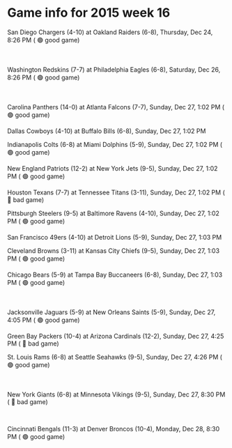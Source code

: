 # Game info for 2015 week 16

San Diego Chargers (4-10) at Oakland Raiders (6-8), Thursday, Dec 24, 8:26 PM (	:green_circle: good game)


<br/>

Washington Redskins (7-7) at Philadelphia Eagles (6-8), Saturday, Dec 26, 8:26 PM (	:green_circle: good game)


<br/>

Carolina Panthers (14-0) at Atlanta Falcons (7-7), Sunday, Dec 27, 1:02 PM (	:green_circle: good game)

Dallas Cowboys (4-10) at Buffalo Bills (6-8), Sunday, Dec 27, 1:02 PM

Indianapolis Colts (6-8) at Miami Dolphins (5-9), Sunday, Dec 27, 1:02 PM (	:green_circle: good game)

New England Patriots (12-2) at New York Jets (9-5), Sunday, Dec 27, 1:02 PM (	:green_circle: good game)

Houston Texans (7-7) at Tennessee Titans (3-11), Sunday, Dec 27, 1:02 PM (	:red_circle: bad game)

Pittsburgh Steelers (9-5) at Baltimore Ravens (4-10), Sunday, Dec 27, 1:02 PM (	:green_circle: good game)

San Francisco 49ers (4-10) at Detroit Lions (5-9), Sunday, Dec 27, 1:03 PM

Cleveland Browns (3-11) at Kansas City Chiefs (9-5), Sunday, Dec 27, 1:03 PM (	:green_circle: good game)

Chicago Bears (5-9) at Tampa Bay Buccaneers (6-8), Sunday, Dec 27, 1:03 PM (	:green_circle: good game)


<br/>

Jacksonville Jaguars (5-9) at New Orleans Saints (5-9), Sunday, Dec 27, 4:05 PM (	:green_circle: good game)

Green Bay Packers (10-4) at Arizona Cardinals (12-2), Sunday, Dec 27, 4:25 PM (	:red_circle: bad game)

St. Louis Rams (6-8) at Seattle Seahawks (9-5), Sunday, Dec 27, 4:26 PM (	:green_circle: good game)


<br/>

New York Giants (6-8) at Minnesota Vikings (9-5), Sunday, Dec 27, 8:30 PM (	:red_circle: bad game)


<br/>

Cincinnati Bengals (11-3) at Denver Broncos (10-4), Monday, Dec 28, 8:30 PM (	:green_circle: good game)

